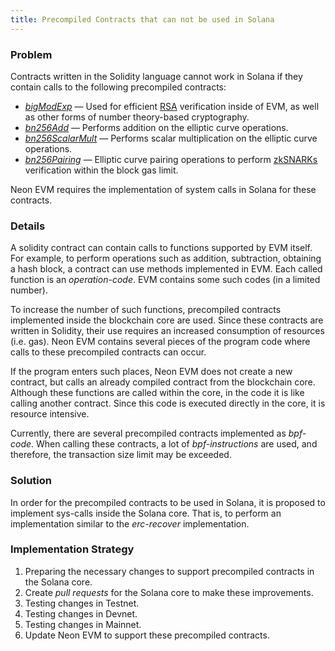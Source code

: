 ```yaml
---
title: Precompiled Contracts that can not be used in Solana
---
```


### Problem
Contracts written in the Solidity language cannot work in Solana if they contain calls to the following precompiled contracts:
  * *[bigModExp](https://github.com/ethereum/EIPs/blob/master/EIPS/eip-198.md)* — Used for efficient [RSA](https://doc.neonlabs.org/docs/glossary#rsa) verification inside of EVM, as well as other forms of number theory-based cryptography.
  * *[bn256Add](https://github.com/ethereum/EIPs/blob/master/EIPS/eip-196.md)* — Performs addition on the elliptic curve operations.
  * *[bn256ScalarMult](https://github.com/ethereum/EIPs/blob/master/EIPS/eip-196.md)* — Performs scalar multiplication on the elliptic curve operations.
  * *[bn256Pairing](https://github.com/ethereum/EIPs/blob/master/EIPS/eip-197.md)* — Elliptic curve pairing operations to perform [zkSNARKs](https://doc.neonlabs.org/docs/glossary#zk-snark) verification within the block gas limit.

Neon EVM requires the implementation of system calls in Solana for these contracts.

### Details
A solidity contract can contain calls to functions supported by EVM itself. For example, to perform operations such as addition, subtraction, obtaining a hash block, a contract can use methods implemented in EVM. Each called function is an *operation-code*. EVM contains some such codes (in a limited number).

To increase the number of such functions, precompiled contracts implemented inside the blockchain core are used. Since these contracts are written in Solidity, their use requires an increased consumption of resources (i.e. gas). Neon EVM contains several pieces of the program code where calls to these precompiled contracts can occur.

If the program enters such places, Neon EVM does not create a new contract, but calls an already compiled contract from the blockchain core. Although these functions are called within the core, in the code it is like calling another contract. Since this code is executed directly in the core, it is resource intensive.

Currently, there are several precompiled contracts implemented as *bpf-code*. When calling these contracts, a lot of *bpf-instructions* are used, and therefore, the transaction size limit may be exceeded.

### Solution
In order for the precompiled contracts to be used in Solana, it is proposed to implement sys-calls inside the Solana core. That is, to perform an implementation similar to the *erc-recover* implementation.

### Implementation Strategy
1. Preparing the necessary changes to support precompiled contracts in the Solana core.
2. Create *pull requests* for the Solana core to make these improvements.
3. Testing changes in Testnet.
4. Testing changes in Devnet.
5. Testing changes in Mainnet.
6. Update Neon EVM to support these precompiled contracts.

